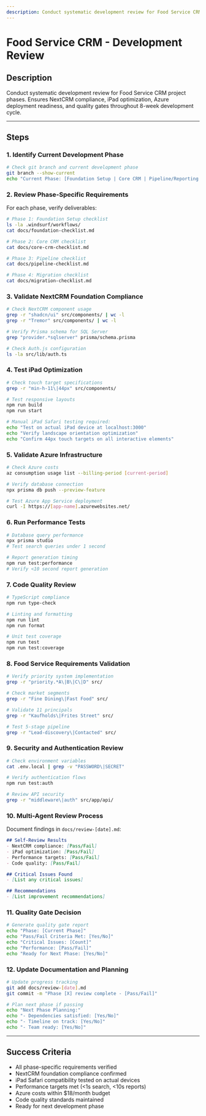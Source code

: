 ```yaml
---
description: Conduct systematic development review for Food Service CRM project phases. Ensures NextCRM compliance, iPad optimization, Azure deployment readiness, and quality gates throughout 8-week development cycle.
---
```


# Food Service CRM - Development Review

## Description
Conduct systematic development review for Food Service CRM project phases. Ensures NextCRM compliance, iPad optimization, Azure deployment readiness, and quality gates throughout 8-week development cycle.

---

## Steps

### 1. Identify Current Development Phase
```bash
# Check git branch and current development phase
git branch --show-current
echo "Current Phase: [Foundation Setup | Core CRM | Pipeline/Reporting | Data Migration]"
```

### 2. Review Phase-Specific Requirements
For each phase, verify deliverables:
```bash
# Phase 1: Foundation Setup checklist
ls -la .windsurf/workflows/
cat docs/foundation-checklist.md

# Phase 2: Core CRM checklist  
cat docs/core-crm-checklist.md

# Phase 3: Pipeline checklist
cat docs/pipeline-checklist.md

# Phase 4: Migration checklist
cat docs/migration-checklist.md
```

### 3. Validate NextCRM Foundation Compliance
```bash
# Check NextCRM component usage
grep -r "shadcn/ui" src/components/ | wc -l
grep -r "Tremor" src/components/ | wc -l

# Verify Prisma schema for SQL Server
grep "provider.*sqlserver" prisma/schema.prisma

# Check Auth.js configuration
ls -la src/lib/auth.ts
```

### 4. Test iPad Optimization
```bash
# Check touch target specifications
grep -r "min-h-11\|44px" src/components/

# Test responsive layouts
npm run build
npm run start

# Manual iPad Safari testing required:
echo "Test on actual iPad device at localhost:3000"
echo "Verify landscape orientation optimization"
echo "Confirm 44px touch targets on all interactive elements"
```

### 5. Validate Azure Infrastructure
```bash
# Check Azure costs
az consumption usage list --billing-period [current-period]

# Verify database connection
npx prisma db push --preview-feature

# Test Azure App Service deployment
curl -I https://[app-name].azurewebsites.net/
```

### 6. Run Performance Tests
```bash
# Database query performance
npx prisma studio
# Test search queries under 1 second

# Report generation timing
npm run test:performance
# Verify <10 second report generation
```

### 7. Code Quality Review
```bash
# TypeScript compliance
npm run type-check

# Linting and formatting
npm run lint
npm run format

# Unit test coverage
npm run test
npm run test:coverage
```

### 8. Food Service Requirements Validation
```bash
# Verify priority system implementation
grep -r "priority.*A\|B\|C\|D" src/

# Check market segments
grep -r "Fine Dining\|Fast Food" src/

# Validate 11 principals
grep -r "Kaufholds\|Frites Street" src/

# Test 5-stage pipeline
grep -r "Lead-discovery\|Contacted" src/
```

### 9. Security and Authentication Review
```bash
# Check environment variables
cat .env.local | grep -v "PASSWORD\|SECRET"

# Verify authentication flows
npm run test:auth

# Review API security
grep -r "middleware\|auth" src/app/api/
```

### 10. Multi-Agent Review Process
Document findings in `docs/review-[date].md`:
```markdown
## Self-Review Results
- NextCRM compliance: [Pass/Fail]
- iPad optimization: [Pass/Fail]  
- Performance targets: [Pass/Fail]
- Code quality: [Pass/Fail]

## Critical Issues Found
- [List any critical issues]

## Recommendations
- [List improvement recommendations]
```

### 11. Quality Gate Decision
```bash
# Generate quality gate report
echo "Phase: [Current Phase]"
echo "Pass/Fail Criteria Met: [Yes/No]"
echo "Critical Issues: [Count]"
echo "Performance: [Pass/Fail]"
echo "Ready for Next Phase: [Yes/No]"
```

### 12. Update Documentation and Planning
```bash
# Update progress tracking
git add docs/review-[date].md
git commit -m "Phase [X] review complete - [Pass/Fail]"

# Plan next phase if passing
echo "Next Phase Planning:"
echo "- Dependencies satisfied: [Yes/No]"
echo "- Timeline on track: [Yes/No]"
echo "- Team ready: [Yes/No]"
```

---

## Success Criteria
- All phase-specific requirements verified
- NextCRM foundation compliance confirmed
- iPad Safari compatibility tested on actual devices
- Performance targets met (<1s search, <10s reports)
- Azure costs within $18/month budget
- Code quality standards maintained
- Ready for next development phase